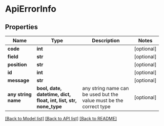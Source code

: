 # ApiErrorInfo


## Properties
Name | Type | Description | Notes
------------ | ------------- | ------------- | -------------
**code** | **int** |  | [optional] 
**field** | **str** |  | [optional] 
**position** | **str** |  | [optional] 
**id** | **int** |  | [optional] 
**message** | **str** |  | [optional] 
**any string name** | **bool, date, datetime, dict, float, int, list, str, none_type** | any string name can be used but the value must be the correct type | [optional]

[[Back to Model list]](../README.md#documentation-for-models) [[Back to API list]](../README.md#documentation-for-api-endpoints) [[Back to README]](../README.md)


